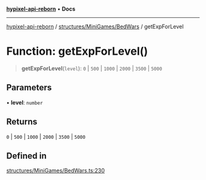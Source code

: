 [**hypixel-api-reborn**](../../../../README.md) • **Docs**

***

[hypixel-api-reborn](../../../../modules.md) / [structures/MiniGames/BedWars](../README.md) / getExpForLevel

# Function: getExpForLevel()

> **getExpForLevel**(`level`): `0` \| `500` \| `1000` \| `2000` \| `3500` \| `5000`

## Parameters

• **level**: `number`

## Returns

`0` \| `500` \| `1000` \| `2000` \| `3500` \| `5000`

## Defined in

[structures/MiniGames/BedWars.ts:230](https://github.com/Kathund/REBORN-docs-TEST/blob/226e7f6a62bb6bca87ef0828ac84e9098d59f860/src/structures/MiniGames/BedWars.ts#L230)
